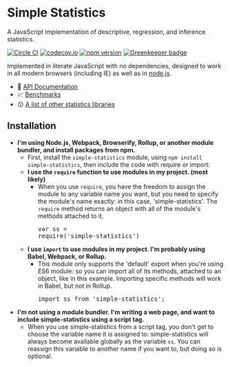 # Simple Statistics


A JavaScript implementation of descriptive, regression, and inference statistics.

[![Circle CI](https://circleci.com/gh/simple-statistics/simple-statistics/tree/master.svg?style=shield)](https://circleci.com/gh/simple-statistics/simple-statistics/tree/master)
[![codecov.io](https://codecov.io/github/simple-statistics/simple-statistics/coverage.svg?branch=master)](https://codecov.io/github/simple-statistics/simple-statistics?branch=master)
[![npm version](https://badge.fury.io/js/simple-statistics.svg)](http://badge.fury.io/js/simple-statistics)
[![Greenkeeper badge](https://badges.greenkeeper.io/simple-statistics/simple-statistics.svg)](https://greenkeeper.io/)

Implemented in literate JavaScript with no dependencies, designed to work
in all modern browsers (including IE) as well as in [node.js](https://nodejs.org/).

* :green_book: [API Documentation](http://simplestatistics.org/docs/)
* :chart_with_upwards_trend: [Benchmarks](./benchmarks/)
* :kissing: [A list of other statistics libraries](./SEEALSO.md)

## Installation

* **I'm using Node.js, Webpack, Browserify, Rollup, or another module bundler,
  and install packages from npm.**
  * First, install the `simple-statistics` module, using `npm install simple-statistics`,
    then include the code with require or import:
  * **I use the `require` function to use modules in my project. (most likely)**
    * When you use `require`, you have the freedom to assign the module to any
      variable name you want, but you need to specify the module's name exactly:
      in this case, 'simple-statistics'. The `require` method returns an object
      with all of the module's methods attached to it.<br /> <pre>var ss = require('simple-statistics')</pre>
  * **I use `import` to use modules in my project. I'm probably using Babel, Webpack, or Rollup.**
    * This module only supports the 'default' export when you're using ES6 module:
      so you can import all of its methods, attached to an object, like in
      this example. Importing specific methods will work in Babel, but not
      in Rollup.<br /> <pre>import ss from 'simple-statistics';</pre>
* **I'm not using a module bundler. I'm writing a web page, and want to include
  simple-statistics using a script tag.**
  * When you use simple-statistics from a script tag, you don't get to choose
    the variable name it is assigned to: simple-statistics will always become
    available globally as the variable `ss`. You can reassign this variable to
    another name if you want to, but doing so is optional. <pre><script src='https://unpkg.com/simple-statistics@5.0.1/dist/simple-statistics.js' /></pre>
    There are two options for the `src` attribute of that script tag: one with
    `.min.js` that is compressed, and the other without, that is raw.
    * `https://unpkg.com/simple-statistics@5.0.1/dist/simple-statistics.js`
    * `https://unpkg.com/simple-statistics@5.0.1/dist/simple-statistics.min.js`
